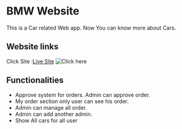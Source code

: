 # BMW Website

This is a Car related Web app. Now You can know more about Cars.

## Website links
Click Site :[Live Site](https://bmw-website-79251.web.app/)
![Click here](https://i.imgur.com/Qq6rFvx.jpg)
## Functionalities

* Approve system for orders. Admin can approve order. 
* My order section only user can see his order.
* Admin can manage all order.
* Admin can add another admin.
* Show All cars for all user